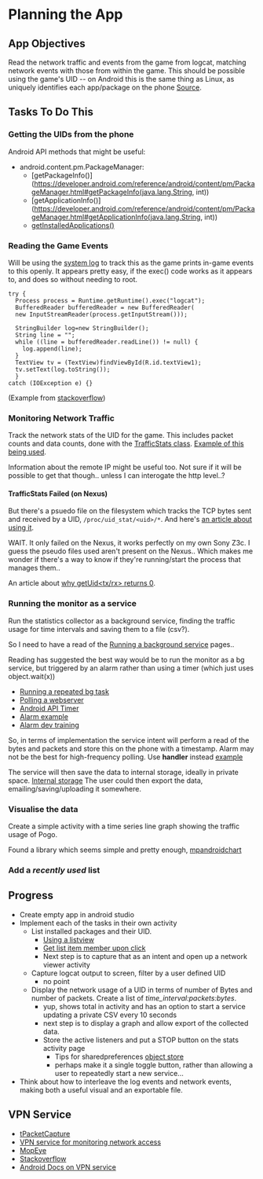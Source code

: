 # Planning the App

## App Objectives

Read the network traffic and events from the game from logcat, matching network events with those from within the game. This should be possible using the game's UID -- on Android this is the same thing as Linux, as uniquely identifies each app/package on the phone [Source](http://stackoverflow.com/questions/5708906/what-is-uid-on-android).

## Tasks To Do This
### Getting the UIDs from the phone

Android API methods that might be useful:

* android.content.pm.PackageManager:
	* [getPackageInfo()](https://developer.android.com/reference/android/content/pm/PackageManager.html#getPackageInfo(java.lang.String, int))
	* [getApplicationInfo()](https://developer.android.com/reference/android/content/pm/PackageManager.html#getApplicationInfo(java.lang.String, int))
	* [getInstalledApplications()](https://developer.android.com/reference/android/content/pm/PackageManager.html#getInstalledApplications(int))

### Reading the Game Events

Will be using the [system log](https://developer.android.com/reference/android/util/Log.html) to track this as the game prints in-game events to this openly. It appears pretty easy, if the exec() code works as it appears to, and does so without needing to root.

```
try {
  Process process = Runtime.getRuntime().exec("logcat");
  BufferedReader bufferedReader = new BufferedReader(
  new InputStreamReader(process.getInputStream()));

  StringBuilder log=new StringBuilder();
  String line = "";
  while ((line = bufferedReader.readLine()) != null) {
    log.append(line);
  }
  TextView tv = (TextView)findViewById(R.id.textView1);
  tv.setText(log.toString());
  } 
catch (IOException e) {}
```
(Example from [stackoverflow](http://stackoverflow.com/questions/12692103/read-logcat-programmatically-within-application))

### Monitoring Network Traffic
Track the network stats of the UID for the game. This includes packet counts and data counts, done with the [TrafficStats class](https://developer.android.com/reference/android/net/TrafficStats.html). [Example of this being used](http://stackoverflow.com/questions/17674790/how-do-i-programmatically-show-data-usage-of-all-applications).


Information about the remote IP might be useful too. Not sure if it will be possible to get that though.. unless I can interogate the http level..?

#### TrafficStats Failed (on Nexus)
But there's a psuedo file on the filesystem which tracks the TCP bytes sent and received by a UID, ```/proc/uid_stat/<uid>/*```. And here's [an article about using it](http://agolovatyuk.blogspot.co.nz/2012/04/android-traffic-statistics-inside.html).

WAIT. It only failed on the Nexus, it works perfectly on my own Sony Z3c. I guess the pseudo files used aren't present on the Nexus.. Which makes me wonder if there's a way to know if they're running/start the process that manages them..

An article about [why getUid<tx/rx> returns 0](http://stackoverflow.com/questions/17894966/getuidrxbytes-and-getuidtxbytes-always-return-0-in-android-4-3).

### Running the monitor as a service

Run the statistics collector as a background service, finding the traffic usage for time intervals and saving them to a file (csv?). 

So I need to have a read of the [Running a background service](https://developer.android.com/training/run-background-service/index.html) pages..

Reading has suggested the best way would be to run the monitor as a bg service, but triggered by an alarm rather than using a timer (which just uses object.wait(x))
* [Running a repeated bg task](http://stackoverflow.com/questions/5773998/running-a-repeating-task-in-background-on-a-real-time-application)
* [Polling a webserver](http://stackoverflow.com/questions/9226927/how-to-poll-a-webservice-at-finite-interval-from-android)
* [Android API Timer](https://developer.android.com/reference/java/util/Timer.html)
* [Alarm example](http://stackoverflow.com/questions/4459058/alarm-manager-example)
* [Alarm dev training](https://developer.android.com/training/scheduling/alarms.html)

So, in terms of implementation the service intent will perform a read of the bytes and packets and store this on the phone with a timestamp.
Alarm may not be the best for high-frequency polling. Use **handler** instead [example](http://stackoverflow.com/questions/29914724/scheduling-alarm-for-every-second-in-android-5-1)

The service will then save the data to internal storage, ideally in private space. [Internal storage](https://developer.android.com/guide/topics/data/data-storage.html#filesInternal)
The user could then export the data, emailing/saving/uploading it somewhere.

### Visualise the data

Create a simple activity with a time series line graph showing the traffic usage of Pogo.

Found a library which seems simple and pretty enough, [mpandroidchart](https://www.numetriclabz.com/android-line-chart-using-mpandroidchart-tutorial/)

### Add a *recently used* list

## Progress

* Create empty app in android studio
* Implement each of the tasks in their own activity
    * List installed packages and their UID.
        * [Using a listview](https://github.com/codepath/android_guides/wiki/Using-an-ArrayAdapter-with-ListView)
        * [Get list item member upon click](http://stackoverflow.com/questions/14325231/android-arrayadapter-with-object-and-get-some-data-from-that-object)
        * Next step is to capture that as an intent and open up a network viewer activity
    * Capture logcat output to screen, filter by a user defined UID
        * no point
    * Display the network usage of a UID in terms of number of Bytes and number of packets. Create a list of *time_interval:packets:bytes*.
        * yup, shows total in activity and has an option to start a service updating a private CSV every 10 seconds
        * next step is to display a graph and allow export of the collected data.
        * Store the active listeners and put a STOP button on the stats activity page
            * Tips for sharedpreferences [object store](http://stackoverflow.com/questions/7145606/how-android-sharedpreferences-save-store-object) 
            * perhaps make it a single toggle button, rather than allowing a user to repeatedly start a new service...
* Think about how to interleave the log events and network events, making both a useful visual and an exportable file.

## VPN Service

* [tPacketCapture](https://www.helpnetsecurity.com/2013/10/18/how-to-sniff-local-network-traffic-on-an-unrooted-android-device/)
* [VPN service for monitoring network access](http://www.ijsrp.org/research-paper-0815/ijsrp-p4412.pdf)
* [MopEye](http://flyer.sis.smu.edu.sg/conext15.pdf)
* [Stackoverflow](http://stackoverflow.com/questions/9199553/possible-to-use-vpnservice-implementation-to-capture-and-send-packets)
* [Android Docs on VPN service](https://developer.android.com/reference/android/net/VpnService.Builder.html)
